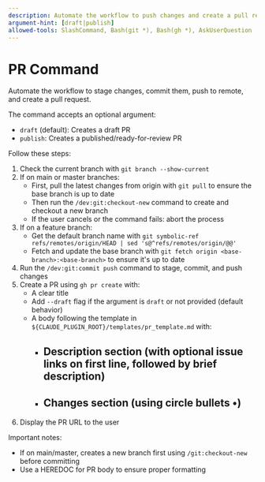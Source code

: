 ```yaml
---
description: Automate the workflow to push changes and create a pull request
argument-hint: [draft|publish]
allowed-tools: SlashCommand, Bash(git *), Bash(gh *), AskUserQuestion
---
```


# PR Command

Automate the workflow to stage changes, commit them, push to remote, and create a pull request.

The command accepts an optional argument:
- `draft` (default): Creates a draft PR
- `publish`: Creates a published/ready-for-review PR

Follow these steps:
1. Check the current branch with `git branch --show-current`
2. If on main or master branches:
   - First, pull the latest changes from origin with `git pull` to ensure the base branch is up to date
   - Then run the `/dev:git:checkout-new` command to create and checkout a new branch
   - If the user cancels or the command fails: abort the process
3. If on a feature branch:
   - Get the default branch name with `git symbolic-ref refs/remotes/origin/HEAD | sed 's@^refs/remotes/origin/@@'`
   - Fetch and update the base branch with `git fetch origin <base-branch>:<base-branch>` to ensure it's up to date
4. Run the `/dev:git:commit push` command to stage, commit, and push changes
5. Create a PR using `gh pr create` with:
   - A clear title
   - Add `--draft` flag if the argument is `draft` or not provided (default behavior)
   - A body following the template in `${CLAUDE_PLUGIN_ROOT}/templates/pr_template.md` with:
     - ## Description section (with optional issue links on first line, followed by brief description)
     - ## Changes section (using circle bullets •)
6. Display the PR URL to the user

Important notes:
- If on main/master, creates a new branch first using `/git:checkout-new` before committing
- Use a HEREDOC for PR body to ensure proper formatting
